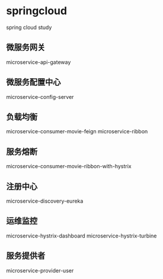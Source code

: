 # springcloud
spring cloud study

## 微服务网关
microservice-api-gateway

## 微服务配置中心
microservice-config-server

## 负载均衡
microservice-consumer-movie-feign
microservice-ribbon

## 服务熔断
microservice-consumer-movie-ribbon-with-hystrix

## 注册中心
microservice-discovery-eureka

## 运维监控
microservice-hystrix-dashboard
microservice-hystrix-turbine

## 服务提供者
microservice-provider-user
